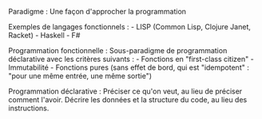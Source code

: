 Paradigme :
    Une façon d'approcher la programmation

Exemples de langages fonctionnels : 
    - LISP (Common Lisp, Clojure Janet, Racket)
    - Haskell
    - F#

Programmation fonctionnelle :
    Sous-paradigme de programmation déclarative avec les critères suivants :
        - Fonctions en "first-class citizen"
        - Immutabilité
        - Fonctions pures (sans effet de bord, qui est "idempotent" : "pour une même entrée, une même sortie")

Programmation déclarative :
    Préciser ce qu'on veut, au lieu de préciser comment l'avoir.
    Décrire les données et la structure du code, au lieu des instructions.

